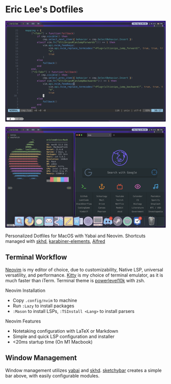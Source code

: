 # Eric Lee's Dotfiles

![Neovim Configuration](bin/img/neovim.png)

![Firefox and Dock Configuration](bin/img/firefox.png)

Personalized Dotfiles for MacOS with Yabai and Neovim. Shortcuts managed with [skhd](https://github.com/koekeishiya/skhd), [karabiner-elements](https://karabiner-elements.pqrs.org/), [Alfred](https://www.alfredapp.com/)

## Terminal Workflow

[Neovim](https://github.com/neovim/neovim) is my editor of choice, due to customizability, Native LSP, universal versatility, and performance. [Kitty](https://github.com/kovidgoyal/kitty) is my choice of terminal emulator, as it is much faster than iTerm. Terminal theme is [powerlevel10k](https://github.com/romkatv/powerlevel10k) with zsh.

Neovim Installation

- Copy `.config/nvim` to machine
- Run `:Lazy` to install packages
- `:Mason` to install LSPs, `:TSInstall <Lang>` to install parsers

Neovim Features

- Notetaking configuration with LaTeX or Markdown
- Simple and quick LSP configuration and installer
- <20ms startup time (On M1 Macbook)

## Window Management

Window management utilizes [yabai](https://github.com/koekeishiya/yabai) and [skhd](https://github.com/koekeishiya/skhd). [sketchybar](https://github.com/FelixKratz/SketchyBar) creates a simple bar above, with easily configurable modules.

